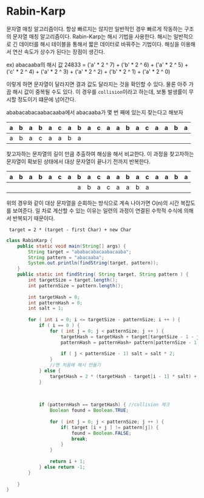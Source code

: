 # Rabin-Karp

문자열 매칭 알고리즘이다. 항상 빠르지는 않지만 일반적인 경우 빠르게 작동하는 구조의 문자열 매칭 알고리즘이다.
Rabin-Karp는 해시 기법을 사용한다. 해시는 일반적으로 긴 데이터를 해시 테이블을 통해서 짧은 데이터로 바꿔주는 기법이다.
해싱을 이용해서 연산 속도가 상수가 된다는 장점이 생긴다.


ex) abacaaba의 해시 값
24833 =
  ('a' * 2 ^ 7) +
  ('b' * 2 ^ 6) +
  ('a' * 2 ^ 5) +
  ('c' * 2 ^ 4) +
  ('a' * 2 ^ 3) +
  ('a' * 2 ^ 2) +
  ('b' * 2 ^ 1) +
  ('a' * 2 ^ 0)

이렇게 하면 문자열이 달라지면 결과 값도 달라지는 것을 확인할 수 있다. 물론 아주 가끔 해시 값이 중복될 수도 있다. 이 경우를 `collision`이라고 하는데, 보통
발생률이 무시할 정도이기 떄문에 넘어간다. 

ababacabacaabacaaba에서 abacaaba가 몇 번 째에 있는지 찾는다고 해보자

|  a  |  b  |  a  |  b  |  a  |  c  |  a  |  b  |    a|    c|    a|    a|    b|    a|    c|    a|    a|  b  |  a  |
|:---:|:---:|:---:|:---:|:---:|:---:|:---:|:---:|:---:|:---:|:---:|:---:|:---:|:---:|:---:|:---:|:---:|:---:|:---:|
|  a  |  b  |  a  |  c  |  a  |  a  |  b  |  a  |     |     |     |     |     |     |     |     |     |     |     |

찾고자하는 문자열의 길이 만큼 추출하여 해싱을 해서 비교한다. 이 과정을 찾고자하는 문자열이 확보된 상태에서 대상 문자열이 끝나기 전까지 반복한다.

|  a  |  b  |  a  |  b  |  a  |  c  |  a  |  b  |  a  |  c  |  a  |  a  |  b  |  a  |  c  |    a|    a|  b  |  a  |
|:---:|:---:|:---:|:---:|:---:|:---:|:---:|:---:|:---:|:---:|:---:|:---:|:---:|:---:|:---:|:---:|:---:|:---:|:---:|
|     |    |    |    |    |    |   |   a |  b  |  a  |  c  |  a  |  a  |  b  |  a  |     |     |     |     |

위의 경우와 같이 대상 문자열을 순회하는 방식으로 계속 나아가면 O(n)의 시간 복잡도를 보여준다.
일 차로 계산할 수 있는 이유는 일련의 과정이 연결된 수학적 수식에 의해서 반복되기 때문이다.

` target = 2 * (target - first Char) + new Char`

```java
class RabinKarp {
    public static void main(String[] args) {
        String target = "ababacabacaabacaaba";
        String pattern = "abacaaba";
        System.out.println(findString(target, pattern));
    }
    public static int findString( String target, String pattern ) {
        int targetSize = target.length();
        int patternSize = pattern.length();
        
        int targetHash = 0;
        int patternHash = 0; 
        int salt = 1;
        
        for ( int i = 0; i <= targetSize - patternSize; i ++ ) {
            if ( i == 0 ) {
                for ( int j = 0; j < patternSize; j ++ ) {
                    targetHash = targetHash + target[targetSize - 1 - j] * salt;
                    patternHash = patternHash+ pattern[patternSize - 1 - j] * salt;
                    
                    if ( j < patternSize - 1) salt = salt * 2;
                }
                //맨 처음에 해시 만들기
            } else {
                targetHash = 2 * (targetHash - target[i - 1] * salt) + target[targetSize - 1 + i];
            }
            
            
            
            if (patternHash == targetHash) { //collision 체크
                Boolean found = Boolean.TRUE;
                
                for ( int j = 0; j < patternSize; j ++ ) {
                    if( target [i + j ] != pattern[j]) {
                        found = Boolean.FALSE;
                        break;
                    }
                }
              
                return i + 1;
            } else return -1;
        }
        
    }
}
```
